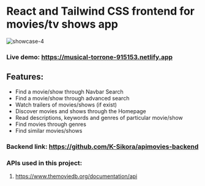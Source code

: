 # React and Tailwind CSS frontend for movies/tv shows app

![showcase-4](https://user-images.githubusercontent.com/105585380/229601880-cbf7bb06-663c-4846-b33b-733be2ca66cf.gif)


### Live demo: https://musical-torrone-915153.netlify.app

## Features:

- Find a movie/show through Navbar Search
- Find a movie/show through advanced search
- Watch trailers of movies/shows (if exist)
- Discover movies and shows through the Homepage
- Read descriptions, keywords and genres of particular movie/show
- Find movies through genres
- Find similar movies/shows

### Backend link: https://github.com/K-Sikora/apimovies-backend

### APIs used in this project:

1. https://www.themoviedb.org/documentation/api
